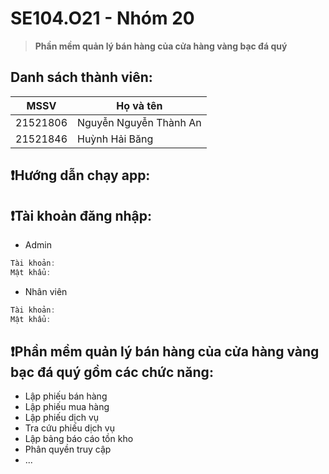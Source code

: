 # SE104.O21 - Nhóm 20
> **Phần mềm quản lý bán hàng của cửa hàng vàng bạc đá quý**
## Danh sách thành viên:
|MSSV|Họ và tên|
|-----|-----|
|21521806|Nguyễn Nguyễn Thành An|
|21521846|Huỳnh Hải Băng|
## ❗Hướng dẫn chạy app:
## ❗Tài khoản đăng nhập:
- Admin
```c
Tài khoản:
Mật khẩu:
```
- Nhân viên
```c
Tài khoản:
Mật khẩu:
```
## ❗Phần mềm quản lý bán hàng của cửa hàng vàng bạc đá quý gồm các chức năng:
- Lập phiếu bán hàng
- Lập phiếu mua hàng
- Lập phiếu dịch vụ
- Tra cứu phiếu dịch vụ
- Lập bảng báo cáo tồn kho
- Phân quyền truy cập
- ...
